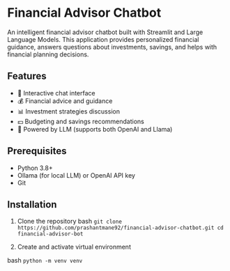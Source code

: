 # Financial Advisor Chatbot

An intelligent financial advisor chatbot built with Streamlit and Large Language Models. This application provides personalized financial guidance, answers questions about investments, savings, and helps with financial planning decisions.

## Features

- 💬 Interactive chat interface
- 💰 Financial advice and guidance
- 📊 Investment strategies discussion
- 💵 Budgeting and savings recommendations
- 🤖 Powered by LLM (supports both OpenAI and Llama)

## Prerequisites

- Python 3.8+
- Ollama (for local LLM) or OpenAI API key
- Git

## Installation

1. Clone the repository
bash
`git clone https://github.com/prashantmane92/financial-advisor-chatbot.git
cd financial-advisor-bot`

2. Create and activate virtual environment

bash
`python -m venv venv`
